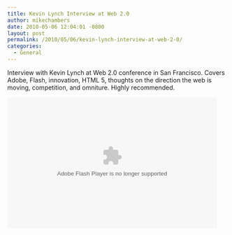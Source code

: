 ```yaml
---
title: Kevin Lynch Interview at Web 2.0
author: mikechambers
date: 2010-05-06 12:04:01 -0800
layout: post
permalink: /2010/05/06/kevin-lynch-interview-at-web-2-0/
categories:
  - General
---
```



Interview with Kevin Lynch at Web 2.0 conference in San Francisco. Covers Adobe, Flash, innovation, HTML 5, thoughts on the direction the web is moving, competition, and omniture. Highly recommended.  
<!--more-->

<embed src="http://blip.tv/play/gshVgdv4YgI" type="application/x-shockwave-flash" width="480" height="300" allowscriptaccess="always" allowfullscreen="true"></embed>